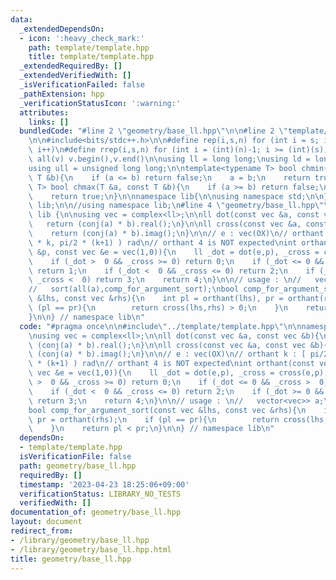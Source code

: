 ```yaml
---
data:
  _extendedDependsOn:
  - icon: ':heavy_check_mark:'
    path: template/template.hpp
    title: template/template.hpp
  _extendedRequiredBy: []
  _extendedVerifiedWith: []
  _isVerificationFailed: false
  _pathExtension: hpp
  _verificationStatusIcon: ':warning:'
  attributes:
    links: []
  bundledCode: "#line 2 \"geometry/base_ll.hpp\"\n\n#line 2 \"template/template.hpp\"\
    \n\n#include<bits/stdc++.h>\n\n#define rep(i,s,n) for (int i = s; i < (int)(n);\
    \ i++)\n#define rrep(i,s,n) for (int i = (int)(n)-1; i >= (int)(s); i--)\n#define\
    \ all(v) v.begin(),v.end()\n\nusing ll = long long;\nusing ld = long double;\n\
    using ull = unsigned long long;\n\ntemplate<typename T> bool chmin(T &a, const\
    \ T &b){\n    if (a <= b) return false;\n    a = b;\n    return true;\n}\ntemplate<typename\
    \ T> bool chmax(T &a, const T &b){\n    if (a >= b) return false;\n    a = b;\n\
    \    return true;\n}\n\nnamespace lib{\n\nusing namespace std;\n\n} // namespace\
    \ lib;\n\n//using namespace lib;\n#line 4 \"geometry/base_ll.hpp\"\n\nnamespace\
    \ lib {\n\nusing vec = complex<ll>;\n\nll dot(const vec &a, const vec &b){\n \
    \   return (conj(a) * b).real();\n}\n\nll cross(const vec &a, const vec &b){\n\
    \    return (conj(a) * b).imag();\n}\n\n// e : vec(OX)\n// orthant k : [ pi/2\
    \ * k, pi/2 * (k+1) ) rad\n// orthant 4 is NOT expected\nint orthant(const vec\
    \ &p, const vec &e = vec(1,0)){\n    ll _dot = dot(e,p), _cross = cross(e,p);\n\
    \    if (_dot >  0 && _cross >= 0) return 0;\n    if (_dot <= 0 && _cross >  0)\
    \ return 1;\n    if (_dot <  0 && _cross <= 0) return 2;\n    if (_dot >= 0 &&\
    \ _cross <  0) return 3;\n    return 4;\n}\n\n// usage : \n//   vector<vec>> a;\n\
    //   sort(all(a),comp_for_argument_sort);\nbool comp_for_argument_sort(const vec\
    \ &lhs, const vec &rhs){\n    int pl = orthant(lhs), pr = orthant(rhs);\n    if\
    \ (pl == pr){\n        return cross(lhs,rhs) > 0;\n    }\n    return pl < pr;\n\
    }\n\n} // namespace lib\n"
  code: "#pragma once\n\n#include\"../template/template.hpp\"\n\nnamespace lib {\n\
    \nusing vec = complex<ll>;\n\nll dot(const vec &a, const vec &b){\n    return\
    \ (conj(a) * b).real();\n}\n\nll cross(const vec &a, const vec &b){\n    return\
    \ (conj(a) * b).imag();\n}\n\n// e : vec(OX)\n// orthant k : [ pi/2 * k, pi/2\
    \ * (k+1) ) rad\n// orthant 4 is NOT expected\nint orthant(const vec &p, const\
    \ vec &e = vec(1,0)){\n    ll _dot = dot(e,p), _cross = cross(e,p);\n    if (_dot\
    \ >  0 && _cross >= 0) return 0;\n    if (_dot <= 0 && _cross >  0) return 1;\n\
    \    if (_dot <  0 && _cross <= 0) return 2;\n    if (_dot >= 0 && _cross <  0)\
    \ return 3;\n    return 4;\n}\n\n// usage : \n//   vector<vec>> a;\n//   sort(all(a),comp_for_argument_sort);\n\
    bool comp_for_argument_sort(const vec &lhs, const vec &rhs){\n    int pl = orthant(lhs),\
    \ pr = orthant(rhs);\n    if (pl == pr){\n        return cross(lhs,rhs) > 0;\n\
    \    }\n    return pl < pr;\n}\n\n} // namespace lib\n"
  dependsOn:
  - template/template.hpp
  isVerificationFile: false
  path: geometry/base_ll.hpp
  requiredBy: []
  timestamp: '2023-04-23 18:25:06+09:00'
  verificationStatus: LIBRARY_NO_TESTS
  verifiedWith: []
documentation_of: geometry/base_ll.hpp
layout: document
redirect_from:
- /library/geometry/base_ll.hpp
- /library/geometry/base_ll.hpp.html
title: geometry/base_ll.hpp
---
```

